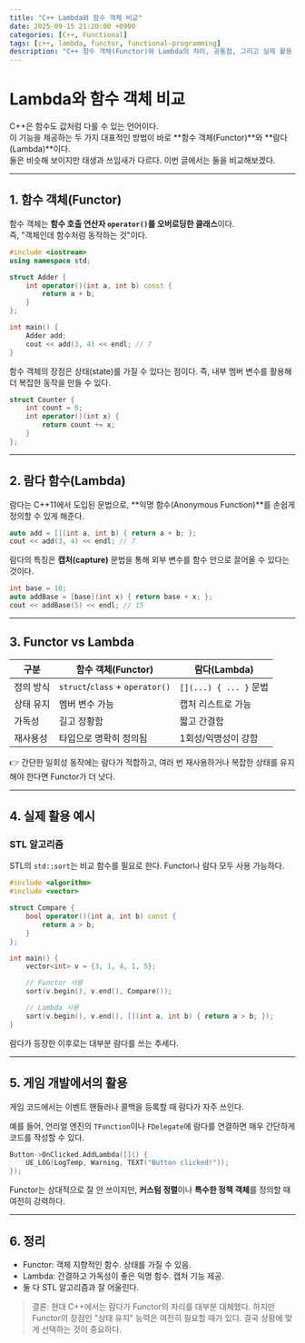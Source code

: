 ```yaml
---
title: "C++ Lambda와 함수 객체 비교"
date: 2025-09-15 21:20:00 +0900
categories: [C++, Functional]
tags: [c++, lambda, functor, functional-programming]
description: "C++ 함수 객체(Functor)와 Lambda의 차이, 공통점, 그리고 실제 활용 사례를 정리한다"
---
```


# Lambda와 함수 객체 비교

C++은 함수도 값처럼 다룰 수 있는 언어이다.  
이 기능을 제공하는 두 가지 대표적인 방법이 바로 **함수 객체(Functor)**와 **람다(Lambda)**이다.  
둘은 비슷해 보이지만 태생과 쓰임새가 다르다. 이번 글에서는 둘을 비교해보겠다.

---

## 1. 함수 객체(Functor)

함수 객체는 **함수 호출 연산자 `operator()`를 오버로딩한 클래스**이다.  
즉, "객체인데 함수처럼 동작하는 것"이다.

```cpp
#include <iostream>
using namespace std;

struct Adder {
    int operator()(int a, int b) const {
        return a + b;
    }
};

int main() {
    Adder add;
    cout << add(3, 4) << endl; // 7
}
````

함수 객체의 장점은 상태(state)를 가질 수 있다는 점이다.
즉, 내부 멤버 변수를 활용해 더 복잡한 동작을 만들 수 있다.

```cpp
struct Counter {
    int count = 0;
    int operator()(int x) {
        return count += x;
    }
};
```

---

## 2. 람다 함수(Lambda)

람다는 C++11에서 도입된 문법으로, \*\*익명 함수(Anonymous Function)\*\*를 손쉽게 정의할 수 있게 해준다.

```cpp
auto add = [](int a, int b) { return a + b; };
cout << add(3, 4) << endl; // 7
```

람다의 특징은 **캡처(capture)** 문법을 통해 외부 변수를 함수 안으로 끌어올 수 있다는 것이다.

```cpp
int base = 10;
auto addBase = [base](int x) { return base + x; };
cout << addBase(5) << endl; // 15
```

---

## 3. Functor vs Lambda

| 구분    | 함수 객체(Functor)                  | 람다(Lambda)           |
| ----- | ------------------------------- | -------------------- |
| 정의 방식 | `struct`/`class` + `operator()` | `[](...) { ... }` 문법 |
| 상태 유지 | 멤버 변수 가능                        | 캡처 리스트로 가능           |
| 가독성   | 길고 장황함                          | 짧고 간결함               |
| 재사용성  | 타입으로 명확히 정의됨                    | 1회성/익명성이 강함          |

👉 간단한 일회성 동작에는 람다가 적합하고, 여러 번 재사용하거나 복잡한 상태를 유지해야 한다면 Functor가 더 낫다.

---

## 4. 실제 활용 예시

### STL 알고리즘

STL의 `std::sort`는 비교 함수를 필요로 한다.
Functor나 람다 모두 사용 가능하다.

```cpp
#include <algorithm>
#include <vector>

struct Compare {
    bool operator()(int a, int b) const {
        return a > b;
    }
};

int main() {
    vector<int> v = {3, 1, 4, 1, 5};

    // Functor 사용
    sort(v.begin(), v.end(), Compare());

    // Lambda 사용
    sort(v.begin(), v.end(), [](int a, int b) { return a > b; });
}
```

람다가 등장한 이후로는 대부분 람다를 쓰는 추세다.

---

## 5. 게임 개발에서의 활용

게임 코드에서는 이벤트 핸들러나 콜백을 등록할 때 람다가 자주 쓰인다.

예를 들어, 언리얼 엔진의 `TFunction`이나 `FDelegate`에 람다를 연결하면 매우 간단하게 코드를 작성할 수 있다.

```cpp
Button->OnClicked.AddLambda([]() {
    UE_LOG(LogTemp, Warning, TEXT("Button clicked!"));
});
```

Functor는 상대적으로 잘 안 쓰이지만, **커스텀 정렬**이나 **특수한 정책 객체**를 정의할 때 여전히 강력하다.

---

## 6. 정리

* Functor: 객체 지향적인 함수. 상태를 가질 수 있음.
* Lambda: 간결하고 가독성이 좋은 익명 함수. 캡처 기능 제공.
* 둘 다 STL 알고리즘과 잘 어울린다.

> 결론: 현대 C++에서는 람다가 Functor의 자리를 대부분 대체했다.
> 하지만 Functor의 장점인 "상태 유지" 능력은 여전히 필요할 때가 있다.
> 결국 상황에 맞게 선택하는 것이 중요하다.
